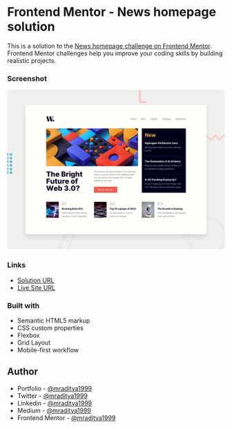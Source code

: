 # Frontend Mentor - News homepage solution

This is a solution to the [News homepage challenge on Frontend Mentor](https://www.frontendmentor.io/challenges/news-homepage-H6SWTa1MFl). Frontend Mentor challenges help you improve your coding skills by building realistic projects.

### Screenshot

[![Design preview for the News homepage coding challenge](./design/desktop-preview.jpg)](https://fm-17-news-homepage.netlify.app)

### Links

- [Solution URL](https://www.frontendmentor.io/solutions/news-home-page-using-flexbox-g1sv45BCLJ)
- [Live Site URL](https://fm-17-news-homepage.netlify.app)

### Built with

- Semantic HTML5 markup
- CSS custom properties
- Flexbox
- Grid Layout
- Mobile-first workflow

## Author

- Portfolio - [@mraditya1999](https://adityayadav-dev.netlify.app/)
- Twitter - [@mraditya1999](https://twitter.com/mraditya1999)
- Linkedin - [@mraditya1999](https://www.linkedin.com/in/mraditya1999/)
- Medium - [@mraditya1999](https://medium.com/@mraditya1999)
- Frontend Mentor - [@mraditya1999](https://www.frontendmentor.io/profile/Aditya-oss-creator)

